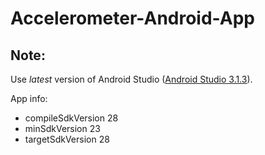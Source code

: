# Accelerometer-Android-App

## Note:

Use *latest* version of Android Studio ([Android Studio 3.1.3](https://developer.android.com/studio/index.html)).


App info:

* compileSdkVersion 28
* minSdkVersion 23
* targetSdkVersion 28